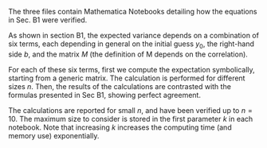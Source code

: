 The three files contain Mathematica Notebooks detailing how the equations in Sec. B1 were verified.

As shown in section B1, the expected variance depends on a combination of six terms, each depending in general on the initial guess $y_0$, the right-hand side $b$, and the matrix $M$ (the definition of M depends on the correlation).

For each of these six terms, first we compute the expectation symbolically, starting from a generic matrix. The calculation is performed for different sizes $n$. Then, the results of the calculations are contrasted with the formulas presented in Sec B1, showing perfect agreement.

The calculations are reported for small $n$, and have been verified up to $n = 10$. The maximum size to consider is stored in the first parameter $k$ in each notebook. Note that increasing $k$ increases the computing time (and memory use) exponentially.
